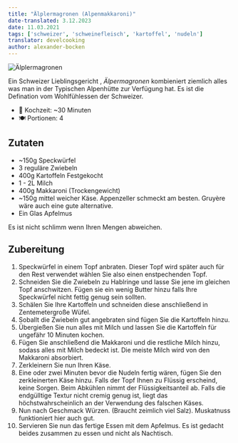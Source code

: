 ```yaml
---
title: "Älplermagronen (Alpenmakkaroni)"
date-translated: 3.12.2023
date: 11.03.2021
tags: ['schweizer', 'schweinefleisch', 'kartoffel', 'nudeln']
translator: develcooking
author: alexander-bocken
---
```


![Älplermagronen](/pix/aelplermagronen.webp)

Ein Schweizer Lieblingsgericht , _Älpermagronen_ kombieniert ziemlich alles was man in der Typischen Alpenhütte zur Verfügung hat.
Es ist die Defination vom Wohlfühlessen der Schweizer. 

- 🍳 Kochzeit: ~30 Minuten
- 🍽️ Portionen: 4

## Zutaten

- ~150g Speckwürfel
- 3 reguläre Zwiebeln
- 400g Kartoffeln Festgekocht
- 1 - 2L Milch
- 400g Makkaroni (Trockengewicht)
- ~150g mittel weicher Käse. Appenzeller schmeckt am besten. Gruyère wäre auch eine gute alternative.
- Ein Glas Apfelmus

Es ist nicht schlimm wenn Ihren Mengen abweichen.

## Zubereitung

1. Speckwürfel in einem Topf anbraten. Dieser Topf wird später auch für den Rest verwendet wählen Sie also einen enstpechenden Topf.
2. Schneiden Sie die Zwiebeln zu Hablringe und lasse Sie jene im gleichen Topf anschwitzen. Fügen sie ein wenig Butter hinzu falls Ihre Speckwürfel nicht fettig genug sein sollten.
3. Schälen Sie Ihre Kartoffeln und schneiden diese anschließend in Zentemetergroße Wüfel. 
4. Soballt die Zwiebeln gut angebraten sind fügen Sie die Kartoffeln hinzu.
5. Übergießen Sie nun alles mit Milch und lassen Sie die Kartoffeln für ungefähr 10 Minuten kochen.
6. Fügen Sie anschließend die Makkaroni und die restliche Milch hinzu, sodass alles mit Milch bedeckt ist. Die meiste Milch wird von den Makkaroni absorbiert.
7. Zerkleinern Sie nun Ihren Käse.
8. Eine oder zwei Minuten bevor die Nudeln fertig wären, fügen Sie den zerkleinerten Käse hinzu. Falls der Topf Ihnen zu Flüssig erscheind, keine Sorgen. Beim Abkühlen nimmt der Flüssigkeitsanteil ab. Falls die endgülltige Textur nicht cremig genug ist, liegt das höchstwahrscheinlich an der Verwendung des falschen Käses.
9. Nun nach Geschmack Würzen. (Braucht zeimlich viel Salz). Muskatnuss funktioniert hier auch gut.
10. Servieren Sie nun das fertige Essen mit dem Apfelmus. Es ist gedacht beides zusammen zu essen und nicht als Nachtisch.
